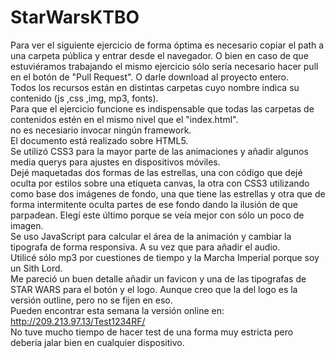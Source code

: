 # StarWarsKTBO
Para ver el siguiente ejercicio de forma óptima es necesario copiar el path a una carpeta pública y entrar desde el navegador. O bien en caso de que estuviéramos trabajando el mismo ejercicio sólo sería necesario hacer pull en el botón de "Pull Request". O darle download al proyecto entero.
<br />
Todos los recursos están en distintas carpetas cuyo nombre indica su contenido (js ,css ,img, mp3, fonts).
<br />
Para que el ejercicio funcione es indispensable que todas las carpetas de contenidos estén en el mismo nivel que el "index.html".
<br />
no es necesiario invocar ningún framework.
<br />
El documento está realizado sobre HTML5.
<br />
Se utilizó CSS3 para la mayor parte de las animaciones y añadir algunos media querys para ajustes en dispositivos móviles.
<br />
Dejé maquetadas dos formas de las estrellas, una con código que dejé oculta por estilos sobre una etiqueta canvas, la otra con CSS3 utilizando como base dos imágenes de fondo, una que tiene las estrellas y otra que de forma intermitente oculta partes de ese fondo dando la ilusión de que parpadean. Elegí este último porque se veía mejor con sólo un poco de imagen.
<br />
Se uso JavaScript para calcular el área de la animación y cambiar la tipografa de forma responsiva. A su vez que para añadir el audio.
<br />
Utilicé sólo mp3 por cuestiones de tiempo y la Marcha Imperial porque soy un Sith Lord.
<br />
Me pareció un buen detalle añadir un favicon y una de las tipografas de STAR WARS para el botón y el logo. Aunque creo que la del logo es la versión outline, pero no se fijen en eso.
<br />
Pueden encontrar esta semana la versión online en: 
<br />
http://209.213.97.13/Test1234RF/
<br />
No tuve mucho tiempo de hacer test de una forma muy estricta pero debería jalar bien en cualquier dispositivo.
